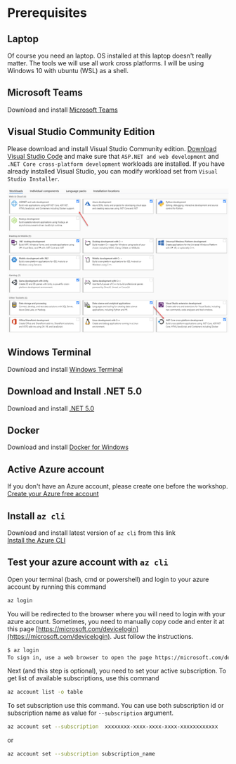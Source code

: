 # Prerequisites

## Laptop

Of course you need an laptop. OS installed at this laptop doesn't really matter. The tools we will use all work cross platforms. I will be using Windows 10 with ubuntu (WSL) as a shell.

## Microsoft Teams

Download and install [Microsoft Teams](https://products.office.com/en-US/microsoft-teams/group-chat-software)

## Visual Studio Community Edition

Please download and install Visual Studio Community edition. 
[Download Visual Studio Code](https://visualstudio.microsoft.com/downloads/) and make sure that `ASP.NET and web development` and `.NET Core cross-platform development` workloads are installed. If you have already installed Visual Studio, you can modify workload set from `Visual Studio Installer`.

![vs-workloads](images/vs-workloads.png)

## Windows Terminal

Download and install [Windows Terminal](https://www.microsoft.com/en-us/p/windows-terminal/9n0dx20hk701?activetab=pivot:overviewtab&atc=true)

## Download and Install .NET 5.0

Download and install [.NET 5.0](https://dotnet.microsoft.com/download/dotnet/5.0)

## Docker

Download and install [Docker for Windows](https://docs.docker.com/docker-for-windows/install/)

## Active Azure account

If you don't have an Azure account, please create one before the workshop.
[Create your Azure free account](https://azure.microsoft.com/en-us/free/?WT.mc_id=AZ-MVP-5003837)

## Install `az cli`

Download and install latest version of `az cli` from this link  
[Install the Azure CLI](https://docs.microsoft.com/en-us/cli/azure/install-azure-cli?view=azure-cli-latest&WT.mc_id=AZ-MVP-5003837)

## Test your azure account with `az cli`

Open your terminal (bash, cmd or powershell) and login to your azure account by running this command

```bash
az login
```

You will be redirected to the browser where you will need to login with your azure account. Sometimes, you need to manually copy code and enter it at this page [https://microsoft.com/devicelogin](https://microsoft.com/devicelogin). Just follow the instructions.

```bash
$ az login
To sign in, use a web browser to open the page https://microsoft.com/devicelogin and enter the code DMBKTZBJL to authenticate.
```

Next (and this step is optional), you need to set your active subscription.
To get list of available subscriptions, use this command

```bash
az account list -o table
```
To set subscription use this command. You can use both subscription id or subscription name as value for `--subscription` argument.

```bash
az account set --subscription  xxxxxxxx-xxxx-xxxx-xxxx-xxxxxxxxxxxx
```

or

```bash
az account set --subscription subscription_name
```
